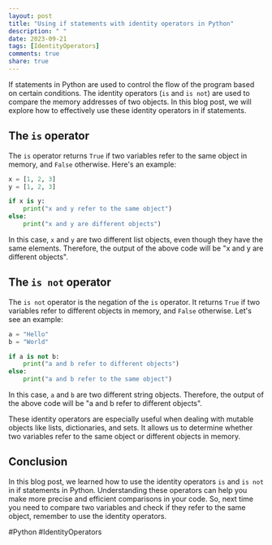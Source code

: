 ```yaml
---
layout: post
title: "Using if statements with identity operators in Python"
description: " "
date: 2023-09-21
tags: [IdentityOperators]
comments: true
share: true
---
```


If statements in Python are used to control the flow of the program based on certain conditions. The identity operators (`is` and `is not`) are used to compare the memory addresses of two objects. In this blog post, we will explore how to effectively use these identity operators in if statements.

## The `is` operator

The `is` operator returns `True` if two variables refer to the same object in memory, and `False` otherwise. Here's an example:

```python
x = [1, 2, 3]
y = [1, 2, 3]

if x is y:
    print("x and y refer to the same object")
else:
    print("x and y are different objects")
```

In this case, `x` and `y` are two different list objects, even though they have the same elements. Therefore, the output of the above code will be "x and y are different objects".

## The `is not` operator

The `is not` operator is the negation of the `is` operator. It returns `True` if two variables refer to different objects in memory, and `False` otherwise. Let's see an example:

```python
a = "Hello"
b = "World"

if a is not b:
    print("a and b refer to different objects")
else:
    print("a and b refer to the same object")
```

In this case, `a` and `b` are two different string objects. Therefore, the output of the above code will be "a and b refer to different objects".

These identity operators are especially useful when dealing with mutable objects like lists, dictionaries, and sets. It allows us to determine whether two variables refer to the same object or different objects in memory.

## Conclusion

In this blog post, we learned how to use the identity operators `is` and `is not` in if statements in Python. Understanding these operators can help you make more precise and efficient comparisons in your code. So, next time you need to compare two variables and check if they refer to the same object, remember to use the identity operators.

#Python #IdentityOperators